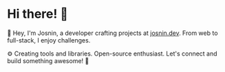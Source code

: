 # Hi there! 👋

👋 Hey, I'm Josnin, a developer crafting projects at [josnin.dev](https://josnin.dev). From web to full-stack, I enjoy challenges.

⚙️ Creating tools and libraries. Open-source enthusiast. Let's connect and build something awesome! 🌟

